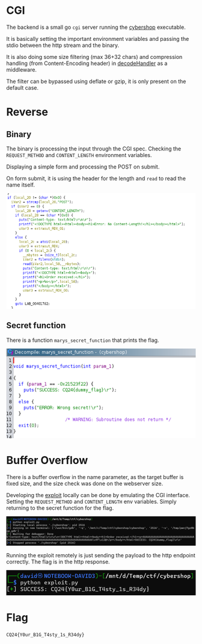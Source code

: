 # CGI

The backend is a small go `cgi` server running the [cybershop](workdir/src/cybershop) executable.

It is basically setting the important environment variables and passing the stdio between the http stream and the binary. 

It is also doing some size filtering (max 36+32 chars) and compression handling (from Content-Encoding header) in [decodeHandler](workdir/src/main.go) as a middleware.

The filter can be bypassed using deflate or gzip, it is only present on the default case.

# Reverse

## Binary

The binary is processing the input through the CGI spec. Checking the `REQUEST_METHOD` and `CONTENT_LENGTH` environment variables.

Displaying a simple form and processing the POST on submit.

On form submit, it is using the header for the length and `read` to read the name itself.

![](screenshots/3.png)

## Secret function

There is a function `marys_secret_function` that prints the flag.

![](screenshots/4.png)

# Buffer Overflow

There is a buffer overflow in the name parameter, as the target buffer is fixed size, and the size check was done on the webserver size.

Developing the [exploit](workdir/exploit.py) locally can be done by emulating the CGI interface. Setting the `REQUEST_METHOD` and `CONTENT_LENGTH` env variables. Simply returning to the secret function for the flag.

![](screenshots/1.png)

Running the exploit remotely is just sending the payload to the http endpoint correctly. The flag is in the http response.

![](screenshots/2.png)

# Flag
`CQ24{Y0ur_B1G_T4sty_1s_R34dy}`